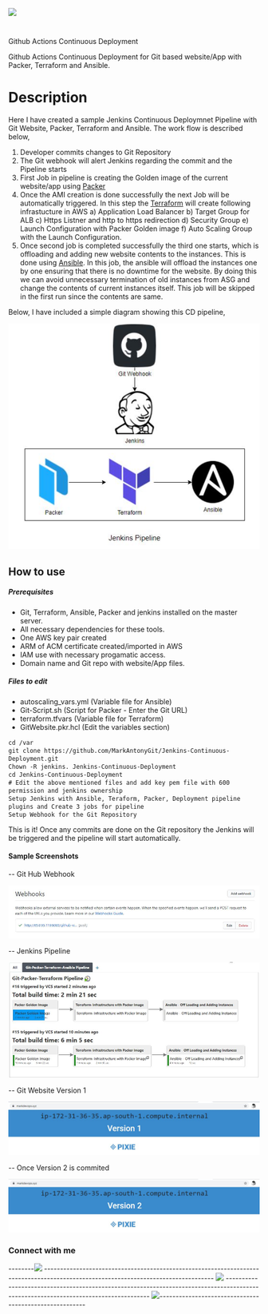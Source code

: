 ![](https://visitor-badge.laobi.icu/badge?page_id=sreejithaws123/Github-Actions-Continuous-Deployment)

# 
Github Actions Continuous Deployment

Github Actions Continuous Deployment for Git based website/App with Packer, Terraform and Ansible. 

# Description

Here I have created a sample Jenkins Continuous Deploymnet Pipeline with Git Website, Packer, Terraform and Ansible. The work flow is described below,

1. Developer commits changes to Git Repository
2. The Git webhook will alert Jenkins regarding the commit and the Pipeline starts
3. First Job in pipeline is creating the Golden image of the current website/app using [Packer](https://www.packer.io/)
4. Once the AMI creation is done successfully the next Job will be automatically triggered. In this step the [Terraform](https://www.terraform.io/) will create following infrastucture in AWS
    a) Application Load Balancer
    b) Target Group for ALB
    c) Https Listner and http to https redirection
    d) Security Group
    e) Launch Configuration with Packer Golden image
    f) Auto Scaling Group with the Launch Configuration.
5. Once second job is completed successfully the third one starts, which is offloading and adding new website contents to the instances. This is done using [Ansible](https://www.ansible.com/). In this job, the ansible will offload the instances one by one ensuring that there is no downtime for the website. By doing this we can avoid unnecessary termination of old instances from ASG and change the contents of current instances itself. This job will be skipped in the first run since the contents are same. 

Below, I have included a simple diagram showing this CD pipeline,

![](https://github.com/sreejithaws123/first/blob/05edaaa883c4d202ee4af034af93d862a5db48c2/Architecture.JPG)

## How to use

##### Prerequisites

- Git, Terraform, Ansible, Packer and jenkins installed on the master server. 
- All necessary dependencies for these tools.
- One AWS key pair created
- ARM of ACM certificate created/imported in AWS
- IAM use with necessary progamatic access. 
- Domain name and Git repo with website/App files.

##### Files to edit

- autoscaling_vars.yml (Variable file for Ansible)
- Git-Script.sh  (Script for Packer - Enter the Git URL)
- terraform.tfvars (Variable file for Terraform) 
- GitWebsite.pkr.hcl (Edit the variables section) 

```
cd /var 
git clone https://github.com/MarkAntonyGit/Jenkins-Continuous-Deployment.git
Chown -R jenkins. Jenkins-Continuous-Deployment
cd Jenkins-Continuous-Deployment 
# Edit the above mentioned files and add key pem file with 600 permission and jenkins ownership
Setup Jenkins with Ansible, Teraform, Packer, Deployment pipeline plugins and Create 3 jobs for pipeline
Setup Webhook for the Git Repository
``` 

This is it! 
Once any commits are done on the Git repository the Jenkins will be triggered and the pipeline will start automatically. 

#### Sample Screenshots

-- Git Hub Webhook

![](https://github.com/sreejithaws123/first/blob/05edaaa883c4d202ee4af034af93d862a5db48c2/webhook.JPG)

-- Jenkins Pipeline

![](https://github.com/sreejithaws123/first/blob/05edaaa883c4d202ee4af034af93d862a5db48c2/2.JPG)

-- Git Website Version 1

![](https://github.com/sreejithaws123/first/blob/05edaaa883c4d202ee4af034af93d862a5db48c2/website%201.JPG)

-- Once Version 2 is commited

![](https://github.com/sreejithaws123/first/blob/05edaaa883c4d202ee4af034af93d862a5db48c2/website%202.JPG)

### Connect with me

--------<img src="https://img.shields.io/badge/-Sreejith%20Rajan-brightgreen"/> ----------------------------------------------------------------------------------------------------------------------------------- <a href="https://www.linkedin.com/in/profile-markantony/"><img src="https://img.shields.io/badge/-Linkedin%20Profile-blue"/></a> ------------------------------------------------------------------------------------------------------------------------------------ <a href="mailto:sreejithrjn1995@gmail.com"><img src="https://img.shields.io/badge/-sreejithrjn1995@gmail.com-D14836?style=flat&logo=Gmail&logoColor=white"/></a>-------------------------------------------------------
